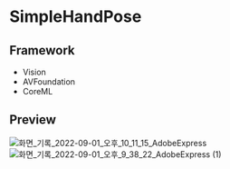 # SimpleHandPose

## Framework
- Vision
- AVFoundation
- CoreML
  
## Preview
![화면_기록_2022-09-01_오후_10_11_15_AdobeExpress](https://user-images.githubusercontent.com/67509011/189480505-68f7faa5-ad73-42ac-a15e-6011fc0ed13f.gif)  
![화면_기록_2022-09-01_오후_9_38_22_AdobeExpress (1)](https://user-images.githubusercontent.com/67509011/189480507-688f60ac-01a7-4af6-a8d9-1d4048d1773e.gif)